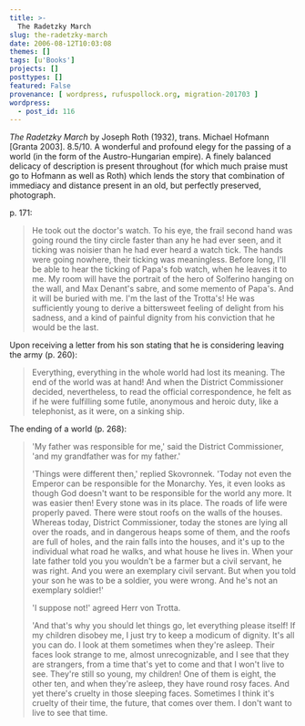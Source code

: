 ```yaml
---
title: >-
  The Radetzky March
slug: the-radetzky-march
date: 2006-08-12T10:03:08
themes: []
tags: [u'Books']
projects: []
posttypes: []
featured: False
provenance: [ wordpress, rufuspollock.org, migration-201703 ]
wordpress:
  - post_id: 116
---
```


*The Radetzky March* by Joseph Roth (1932), trans. Michael Hofmann [Granta 2003]. 8.5/10. A wonderful and profound elegy for the passing of a world (in the form of the Austro-Hungarian empire). A finely balanced delicacy of description is present throughout (for which much praise must go to Hofmann as well as Roth) which lends the story that combination of immediacy and distance present in an old, but perfectly preserved, photograph.

p. 171:

> He took out the doctor's watch. To his eye, the frail second hand was going round the tiny circle faster than any he had ever seen, and it ticking was noisier than he had ever heard a watch tick. The hands were going nowhere, their ticking was meaningless. Before long, I'll be able to hear the ticking of Papa's fob watch, when he leaves it to me. My room will have the portrait of the hero of Solferino hanging on the wall, and Max Denant's sabre, and some memento of Papa's. And it will be buried with me. I'm the last of the Trotta's! He was sufficiently young to derive a bittersweet feeling of delight from his sadness, and a kind of painful dignity from his conviction that he would be the last.

Upon receiving a letter from his son stating that he is considering leaving the army (p. 260):

> Everything, everything in the whole world had lost its meaning. The end of the world was at hand! And when the District Commissioner decided, nevertheless, to read the official correspondence, he felt as if he were fulfilling some futile, anonymous and heroic duty, like a telephonist, as it were, on a sinking ship.

The ending of a world (p. 268):

> 'My father was responsible for me,' said the District Commissioner, 'and my grandfather was for my father.'
>
> 'Things were different then,' replied Skovronnek. 'Today not even the Emperor can be responsible for the Monarchy. Yes, it even looks as though God doesn't want to be responsible for the world any more. It was easier then! Every stone was in its place. The roads of life were properly paved. There were stout roofs on the walls of the houses. Whereas today, District Commissioner, today the stones are lying all over the roads, and in dangerous heaps some of them, and the roofs are full of holes, and the rain falls into the houses, and it's up to the individual what road he walks, and what house he lives in. When your late father told you you wouldn't be a farmer but a civil servant, he was right. And you were an exemplary civil servant. But when you told your son he was to be a soldier, you were wrong. And he's not an exemplary soldier!'
>
> 'I suppose not!' agreed Herr von Trotta.
>
> 'And that's why you should let things go, let everything please itself! If my children disobey me, I just try to keep a modicum of dignity. It's all you can do. I look at them sometimes when they're asleep. Their faces look strange to me, almost unrecognizable, and I see that they are strangers, from a time that's yet to come and that I won't live to see. They're still so young, my children! One of them is eight, the other ten, and when they're asleep, they have round rosy faces. And yet there's cruelty in those sleeping faces. Sometimes I think it's cruelty of their time, the future, that comes over them. I don't want to live to see that time.

